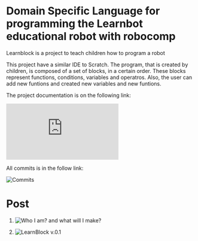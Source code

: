 # Domain Specific Language for programming the Learnbot educational robot with robocomp

Learnblock is a project to teach children how to program a robot

This project have a similar IDE to Scratch. The program, that is created by children, is composed of a set of blocks, in a certain order. These blocks represent functions, conditions, variables and operatros. Also, the user can add new funtions and created new variables and new funtions.

The project documentation is on the following link:

![LearnBlock Documentation](https://github.com/ibarbech/learnbot/blob/master/doc/learnblock.md)

All commits is in the follow link:

![Commits](https://github.com/ibarbech/learnbot/commits/master?author=ibarbech)

# Post

1. ![Who I am? and what will I make?](https://robocomp.github.io/web/gsoc/2017/ivan/post1)

2. ![LearnBlock v.0.1](https://robocomp.github.io/web/gsoc/2017/ivan/post2)

